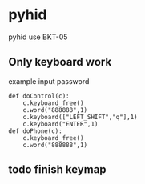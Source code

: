 # pyhid
pyhid use BKT-05

## Only keyboard  work

example input password
```
def doControl(c):
    c.keyboard_free()
    c.word("888888",1)
    c.keyboard(["LEFT_SHIFT","q"],1)
    c.keyboard("ENTER",1)
def doPhone(c):
    c.keyboard_free()
    c.word("888888",1)
```

## todo finish keymap
